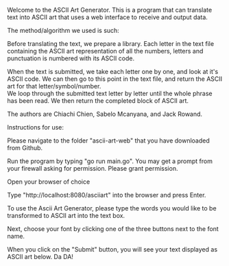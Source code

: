 Welcome to the ASCII Art Generator. This is a program that can translate text into ASCII art that uses a web interface to receive and output data.

The method/algorithm we used is such:

Before translating the text, we prepare a library. Each letter in the text file containing the ASCII art representation of all the numbers, letters and punctuation is numbered with its ASCII code.

When the text is submitted, we take each letter one by one, and look at it's ASCII code. We can then go to this point in the text file, and return the ASCII art for that letter/symbol/number.  
We loop through the submitted text letter by letter until the whole phrase has been read.
We then return the completed block of ASCII art.


The authors are Chiachi Chien, Sabelo Mcanyana, and Jack Rowand.  


Instructions for use:


Please navigate to the folder "ascii-art-web" that you have downloaded from Github.

Run the program by typing "go run main.go". You may get a prompt from your firewall asking for permission. Please grant permission.

Open your browser of choice

Type "http://localhost:8080/asciiart" into the browser and press Enter.

To use the Ascii Art Generator, please type the words you would like to be transformed to ASCII art into the text box.

Next, choose your font by clicking one of the three buttons next to the font name.

When you click on the "Submit" button, you will see your text displayed as ASCII art below. Da DA!